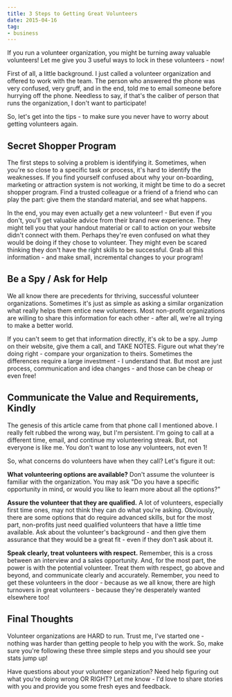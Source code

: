 ```yaml
---
title: 3 Steps to Getting Great Volunteers
date: 2015-04-16
tag:
- business
---
```

If you run a volunteer organization, you might be turning away valuable volunteers!  Let me give you 3 useful ways to lock in these volunteers - now!

<!--more-->

First of all, a little background.  I just called a volunteer organization and offered to work with the team.  The person who answered the phone was very confused, very gruff, and in the end, told me to email someone before hurrying off the phone.  Needless to say, if that's the caliber of person that runs the organization, I don't want to participate!  

So, let's get into the tips - to make sure you never have to worry about getting volunteers again.

## Secret Shopper Program

The first steps to solving a problem is identifying it.  Sometimes, when you're so close to a specific task or process, it's hard to identify the weaknesses.  If you find yourself confused about why your on-boarding, marketing or attraction system is not working, it might be time to do a secret shopper program.  Find a trusted colleague or a friend of a friend who can play the part: give them the standard material, and see what happens.  

In the end, you may even actually get a new volunteer! - But even if you don't, you'll get valuable advice from their brand new experience.  They might tell you that your handout material or call to action on your website didn't connect with them.  Perhaps they're even confused on what they would be doing if they chose to volunteer.  They might even be scared thinking they don't have the right skills to be successful.  Grab all this information - and make small, incremental changes to your program!

## Be a Spy / Ask for Help

We all know there are precedents for thriving, successful volunteer organizations.  Sometimes it's just as simple as asking a similar organization what really helps them entice new volunteers.  Most non-profit organizations are willing to share this information for each other - after all, we're all trying to make a better world.  

If you can't seem to get that information directly, it's ok to be a spy.  Jump on their website, give them a call, and TAKE NOTES.  Figure out what they're doing right - compare your organization to theirs.  Sometimes the differences require a large investment - I understand that.  But most are just process, communication and idea changes - and those can be cheap or even free!

## Communicate the Value and Requirements, Kindly

The genesis of this article came from that phone call I mentioned above.  I really felt rubbed the wrong way, but I'm persistent.  I'm going to call at a different time, email, and continue my volunteering streak.  But, not everyone is like me.  You don't want to lose any volunteers, not even 1!  

So, what concerns do volunteers have when they call?  Let's figure it out:

**What volunteering options are available?**
Don't assume the volunteer is familiar with the organization.  You may ask "Do you have a specific opportunity in mind, or would you like to learn more about all the options?"

**Assure the volunteer that they are qualified.**
A lot of volunteers, especially first time ones, may not think they can do what you're asking.  Obviously, there are some options that do require advanced skills, but for the most part, non-profits just need qualified volunteers that have a little time available.  Ask about the volunteer's background - and then give them assurance that they would be a great fit - even if they don't ask about it.

**Speak clearly, treat volunteers with respect.**
Remember, this is a cross between an interview and a sales opportunity.  And, for the most part, the power is with the potential volunteer.  Treat them with respect, go above and beyond, and communicate clearly and accurately.  Remember, you need to get these volunteers in the door - because as we all know, there are high turnovers in great volunteers - because they're desperately wanted elsewhere too!

## Final Thoughts

Volunteer organizations are HARD to run.  Trust me, I've started one - nothing was harder than getting people to help you with the work.  So, make sure you're following these three simple steps and you should see your stats jump up!

Have questions about your volunteer organization?  Need help figuring out what you're doing wrong OR RIGHT? Let me know - I'd love to share stories with you and provide you some fresh eyes and feedback.
